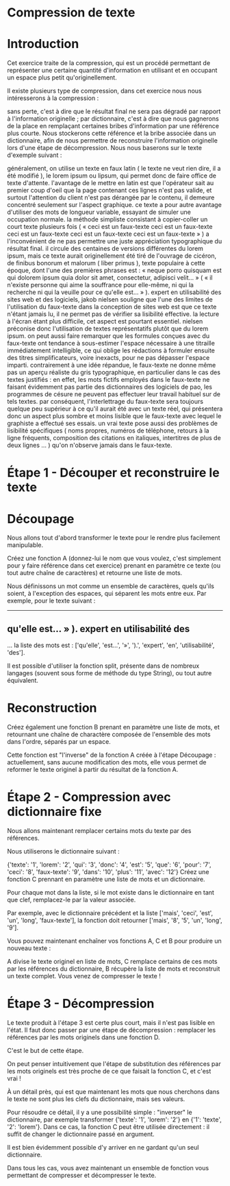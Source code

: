 # Compression de texte
# Introduction

Cet exercice traite de la compression, qui est un procédé permettant de représenter une certaine quantité d'information en utilisant et en occupant un espace plus petit qu'originellement.

Il existe plusieurs type de compression, dans cet exercice nous nous intéresserons à la compression :

sans perte, c'est à dire que le résultat final ne sera pas dégradé par rapport à l'information originelle ;
par dictionnaire, c'est à dire que nous gagnerons de la place en remplaçant certaines bribes d'information par une référence plus courte. Nous stockerons cette référence et la bribe associée dans un dictionnaire, afin de nous permettre de reconstruire l'information originelle lors d'une étape de décompression.
Nous nous baserons sur le texte d'exemple suivant :

généralement, on utilise un texte en faux latin ( le texte ne veut rien dire, il a été modifié ), le lorem ipsum ou lipsum, qui permet donc de faire office de texte d'attente. l'avantage de le mettre en latin est que l'opérateur sait au premier coup d'oeil que la page contenant ces lignes n'est pas valide, et surtout l'attention du client n'est pas dérangée par le contenu, il demeure concentré seulement sur l'aspect graphique. ce texte a pour autre avantage d'utiliser des mots de longueur variable, essayant de simuler une occupation normale. la méthode simpliste consistant à copier-coller un court texte plusieurs fois ( « ceci est un faux-texte ceci est un faux-texte ceci est un faux-texte ceci est un faux-texte ceci est un faux-texte » ) a l'inconvénient de ne pas permettre une juste appréciation typographique du résultat final. il circule des centaines de versions différentes du lorem ipsum, mais ce texte aurait originellement été tiré de l'ouvrage de cicéron, de finibus bonorum et malorum ( liber primus ), texte populaire à cette époque, dont l'une des premières phrases est : « neque porro quisquam est qui dolorem ipsum quia dolor sit amet, consectetur, adipisci velit... » ( « il n'existe personne qui aime la souffrance pour elle-même, ni qui la recherche ni qui la veuille pour ce qu'elle est... » ). expert en utilisabilité des sites web et des logiciels, jakob nielsen souligne que l'une des limites de l'utilisation du faux-texte dans la conception de sites web est que ce texte n'étant jamais lu, il ne permet pas de vérifier sa lisibilité effective. la lecture à l'écran étant plus difficile, cet aspect est pourtant essentiel. nielsen préconise donc l'utilisation de textes représentatifs plutôt que du lorem ipsum. on peut aussi faire remarquer que les formules conçues avec du faux-texte ont tendance à sous-estimer l'espace nécessaire à une titraille immédiatement intelligible, ce qui oblige les rédactions à formuler ensuite des titres simplificateurs, voire inexacts, pour ne pas dépasser l'espace imparti. contrairement à une idée répandue, le faux-texte ne donne même pas un aperçu réaliste du gris typographique, en particulier dans le cas des textes justifiés : en effet, les mots fictifs employés dans le faux-texte ne faisant évidemment pas partie des dictionnaires des logiciels de pao, les programmes de césure ne peuvent pas effectuer leur travail habituel sur de tels textes. par conséquent, l'interlettrage du faux-texte sera toujours quelque peu supérieur à ce qu'il aurait été avec un texte réel, qui présentera donc un aspect plus sombre et moins lisible que le faux-texte avec lequel le graphiste a effectué ses essais. un vrai texte pose aussi des problèmes de lisibilité spécifiques ( noms propres, numéros de téléphone, retours à la ligne fréquents, composition des citations en italiques, intertitres de plus de deux lignes ... ) qu'on n'observe jamais dans le faux-texte.

# Étape 1 - Découper et reconstruire le texte
# Découpage

Nous allons tout d'abord transformer le texte pour le rendre plus facilement manipulable.

Créez une fonction A (donnez-lui le nom que vous voulez, c'est simplement pour y faire référence dans cet exercice) prenant en paramètre ce texte (ou tout autre chaîne de caractères) et retourne une liste de mots.

Nous définissons un mot comme un ensemble de caractères, quels qu'ils soient, à l'exception des espaces, qui séparent les mots entre eux. Par exemple, pour le texte suivant :

----
qu'elle est... » ). expert en utilisabilité des
----
... la liste des mots est : ['qu'elle', 'est...', '»', ').', 'expert', 'en', 'utilisabilité', 'des'].

Il est possible d'utiliser la fonction split, présente dans de nombreux langages (souvent sous forme de méthode du type String), ou tout autre équivalent.

# Reconstruction

Créez également une fonction B prenant en paramètre une liste de mots, et retournant une chaîne de charactère composée de l'ensemble des mots dans l'ordre, séparés par un espace.

Cette fonction est "l'inverse" de la fonction A créée à l'étape Découpage : actuellement, sans aucune modification des mots, elle vous permet de reformer le texte originel à partir du résultat de la fonction A.

# Étape 2 - Compression avec dictionnaire fixe

Nous allons maintenant remplacer certains mots du texte par des références.

Nous utiliserons le dictionnaire suivant :

{'texte': '1',
 'lorem': '2',
 'qui': '3',
 'donc': '4',
 'est': '5',
 'que': '6',
 'pour': '7',
 'ceci': '8',
 'faux-texte': '9',
 'dans': '10',
 'plus': '11',
 'avec': '12'}
Créez une fonction C prennant en paramètre une liste de mots et un dictionnaire.

Pour chaque mot dans la liste, si le mot existe dans le dictionnaire en tant que clef, remplacez-le par la valeur associée.

Par exemple, avec le dictionnaire précédent et la liste ['mais', 'ceci', 'est', 'un', 'long', 'faux-texte'], la fonction doit retourner ['mais', '8', '5', 'un', 'long', '9'].

Vous pouvez maintenant enchaîner vos fonctions A, C et B pour produire un nouveau texte :

A divise le texte originel en liste de mots,
C remplace certains de ces mots par les références du dictionnaire,
B récupère la liste de mots et reconstruit un texte complet.
Vous venez de compresser le texte !

# Étape 3 - Décompression

Le texte produit à l'étape 3 est certe plus court, mais il n'est pas lisible en l'état. Il faut donc passer par une étape de décompression : remplacer les références par les mots originels dans une fonction D.

C'est le but de cette étape.

On peut penser intuitivement que l'étape de substitution des références par les mots originels est très proche de ce que faisait la fonction C, et c'est vrai !

À un détail près, qui est que maintenant les mots que nous cherchons dans le texte ne sont plus les clefs du dictionnaire, mais ses valeurs.

Pour résoudre ce détail, il y a une possibilité simple : "inverser" le dictionnaire, par exemple transformer {'texte': '1', 'lorem': '2'} en {'1': 'texte', '2': 'lorem'}. Dans ce cas, la fonction C peut être utilisée directement : il suffit de changer le dictionnaire passé en argument.

Il est bien évidemment possible d'y arriver en ne gardant qu'un seul dictionnaire.

Dans tous les cas, vous avez maintenant un ensemble de fonction vous permettant de compresser et décompresser le texte.
